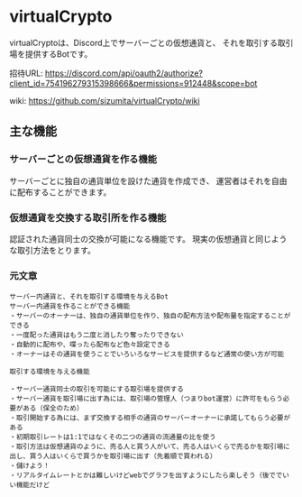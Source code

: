 # virtualCrypto

virtualCryptoは、Discord上でサーバーごとの仮想通貨と、
それを取引する取引場を提供するBotです。

招待URL: https://discord.com/api/oauth2/authorize?client_id=754196279315398666&permissions=912448&scope=bot

wiki: https://github.com/sizumita/virtualCrypto/wiki

## 主な機能

### サーバーごとの仮想通貨を作る機能

サーバーごとに独自の通貨単位を設けた通貨を作成でき、
運営者はそれを自由に配布することができます。

### 仮想通貨を交換する取引所を作る機能

認証された通貨同士の交換が可能になる機能です。
現実の仮想通貨と同じような取引方法をとります。

### 元文章

```
サーバー内通貨と、それを取引する環境を与えるBot
サーバー内通貨を作ることができる機能
・サーバーのオーナーは、独自の通貨単位を作り、独自の配布方法や配布量を指定することができる
・一度配った通貨はもう二度と消したり奪ったりできない
・自動的に配布や、喋ったら配布など色々設定できる
・オーナーはその通貨を使うことでいろいろなサービスを提供するなど通常の使い方が可能

取引する環境を与える機能

・サーバー通貨同士の取引を可能にする取引場を提供する
・サーバー通貨を取引場に出す為には、取引場の管理人（つまりbot運営）に許可をもらう必要がある（保全のため）
・取引開始する為には、まず交換する相手の通貨のサーバーオーナーに承諾してもらう必要がある
・初期取引レートは1:1ではなくその二つの通貨の流通量の比を使う
・取引方法は仮想通貨のように、売る人と買う人がいて、売る人はいくらで売るかを取引場に出し、買う人はいくらで買うかを取引場に出す（先着順で買われる）
・儲けよう！
・リアルタイムレートとかは難しいけどwebでグラフを出すようにしたら楽しそう（後ででいい機能だけど
```

